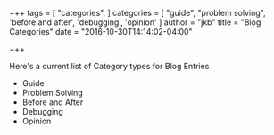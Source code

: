 +++
tags = [
  "categories",
]
categories = [
  "guide",
  "problem solving",
  'before and after',
  'debugging',
  'opinion'
]
author = "jkb"
title = "Blog Categories"
date = "2016-10-30T14:14:02-04:00"

+++

<p>Here's a current list of Category types for Blog Entries</p>

- Guide
- Problem Solving
- Before and After
- Debugging
- Opinion
